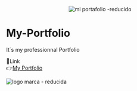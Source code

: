 
<div align="center">
  
 ![mi portafolio -reducido](https://github.com/DIGORACCOON4279/My-Portfolio/assets/88150970/aff40709-85c4-42d2-be73-31d6d1bc0c3c)

</div>

# My-Portfolio

It´s my professionnal Portfolio

🚀Link </br>
👉[My Portfolio](https://my-portfolio-q78j-pyk2aao4x-digoraccoon4279.vercel.app/)

![logo marca - reducida](https://github.com/DIGORACCOON4279/My-Portfolio/assets/88150970/02d739d6-1677-4d09-ade5-710573b3b0c4)
